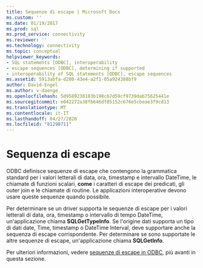 ```yaml
---
title: Sequenze di escape | Microsoft Docs
ms.custom: ''
ms.date: 01/19/2017
ms.prod: sql
ms.prod_service: connectivity
ms.reviewer: ''
ms.technology: connectivity
ms.topic: conceptual
helpviewer_keywords:
- SQL statements [ODBC], interoperability
- escape sequences [ODBC], determining if supported
- interoperability of SQL statements [ODBC], escape sequences
ms.assetid: 5913abfa-d280-43e4-a2f1-05a924388bf9
author: David-Engel
ms.author: v-daenge
ms.openlocfilehash: 5d9589230183b198cb7d59cf9739dab75625441e
ms.sourcegitcommit: e042272a38fb646df05152c676e5cbeae3f9cd13
ms.translationtype: MT
ms.contentlocale: it-IT
ms.lasthandoff: 04/27/2020
ms.locfileid: "81298711"
---
```

# <a name="escape-sequences"></a>Sequenza di escape
ODBC definisce sequenze di escape che contengono la grammatica standard per i valori letterali di data, ora, timestamp e intervallo DateTime, le chiamate di funzioni scalari, **come** i caratteri di escape dei predicati, gli outer join e le chiamate di routine. Le applicazioni interoperative devono usare queste sequenze quando possibile.  
  
 Per determinare se un driver supporta le sequenze di escape per i valori letterali di data, ora, timestamp o intervallo di tempo DateTime, un'applicazione chiama **SQLGetTypeInfo**. Se l'origine dati supporta un tipo di dati date, Time, timestamp o DateTime Interval, deve supportare anche la sequenza di escape corrispondente. Per determinare se sono supportate le altre sequenze di escape, un'applicazione chiama **SQLGetInfo**.  
  
 Per ulteriori informazioni, vedere [sequenze di escape in ODBC](../../../odbc/reference/develop-app/escape-sequences-in-odbc.md), più avanti in questa sezione.
